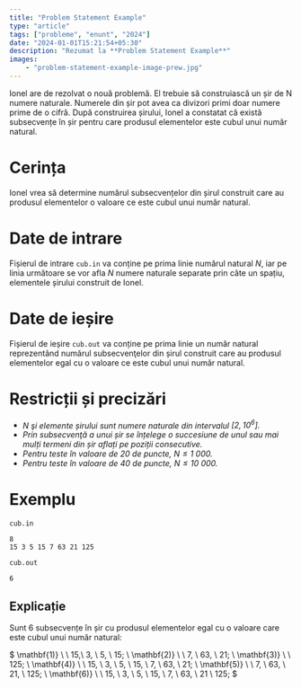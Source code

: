 ```yaml
---
title: "Problem Statement Example"
type: "article"
tags: ["probleme", "enunt", "2024"]
date: "2024-01-01T15:21:54+05:30"
description: "Rezumat la **Problem Statement Example**"
images:
    - "problem-statement-example-image-prew.jpg"
---
```


Ionel are de rezolvat o nouă problemă. El trebuie să construiască un șir de N numere naturale. Numerele din șir pot avea ca divizori primi doar numere prime de o cifră. După construirea șirului, Ionel a constatat că există subsecvențe în șir pentru care produsul elementelor este cubul unui număr natural.

# Cerința

Ionel vrea să determine numărul subsecvențelor din șirul construit care au produsul elementelor o valoare ce este cubul unui număr natural.

# Date de intrare

Fișierul de intrare `cub.in` va conține pe prima linie numărul natural $N$, iar pe linia următoare se vor afla $N$ numere naturale separate prin câte un spațiu, elementele șirului construit de Ionel.


# Date de ieșire

Fișierul de ieșire `cub.out` va conține pe prima linie un număr natural reprezentând numărul subsecvenţelor din șirul construit care au produsul elementelor egal cu o valoare ce este cubul unui număr natural.


# Restricții și precizări

* _$N$ şi elemente șirului sunt numere naturale din intervalul $[2,10^6].$_
* _Prin subsecvenţă a unui șir se înțelege o succesiune de unul sau mai mulți termeni din șir aflați pe poziții consecutive._
* _Pentru teste în valoare de $20$ de puncte, $N \leq 1 \ 000.$_
* _Pentru teste în valoare de $40$ de puncte, $N \leq 10 \ 000.$_

# Exemplu

`cub.in`

```
8
15 3 5 15 7 63 21 125
```

`cub.out`

```
6
```

## Explicație

Sunt $6$ subsecvențe în șir cu produsul elementelor egal cu o valoare care este cubul unui număr natural:

$
\mathbf{1)} \ \ 15,\ 3, \ 5, \ 15; \\
\mathbf{2)} \ \ 7, \ 63, \ 21; \\
\mathbf{3)} \ \ 125; \\
\mathbf{4)} \ \ 15, \ 3, \ 5, \ 15, \ 7, \ 63, \ 21; \\
\mathbf{5)} \ \ 7, \ 63, \ 21, \ 125; \\
\mathbf{6)} \ \ 15, \ 3, \ 5, \ 15, \ 7, \ 63, \ 21 \ 125;
$
